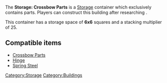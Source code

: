 The **Storage: Crossbow Parts** is a [Storage](Storage.md "wikilink")
container which exclusively contains [](Crossbow_Smith.md) parts. Players can construct this
building after researching [](Crossbow_Crafting_(Tech).md).

This container has a storage space of **6x6** squares and a stacking
multiplier of 25.

## Compatible items

- [Crossbow Parts](Crossbow_Parts.md "wikilink")
- [Hinge](Hinge.md "wikilink")
- [Spring Steel](Spring_Steel.md "wikilink")

[Category:Storage](Category:Storage "wikilink")
[Category:Buildings](Category:Buildings "wikilink")